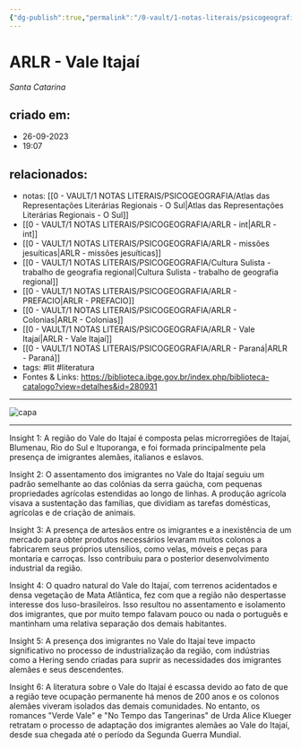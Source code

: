 ```yaml
---
{"dg-publish":true,"permalink":"/0-vault/1-notas-literais/psicogeografia/arlr-vale-itajai/","tags":["lit","literatura"],"dgHomeLink":true,"dgShowLocalGraph":true,"dgShowFileTree":true,"dgEnableSearch":true,"noteIcon":""}
---
```


# ARLR - Vale Itajaí
*Santa Catarina*

## criado em: 
- 26-09-2023
- 19:07
## relacionados:
- notas: [[0 - VAULT/1 NOTAS LITERAIS/PSICOGEOGRAFIA/Atlas das Representações Literárias Regionais - O Sul\|Atlas das Representações Literárias Regionais - O Sul]]
- [[0 - VAULT/1 NOTAS LITERAIS/PSICOGEOGRAFIA/ARLR - int\|ARLR - int]]
- [[0 - VAULT/1 NOTAS LITERAIS/PSICOGEOGRAFIA/ARLR - missões jesuíticas\|ARLR - missões jesuíticas]]
- [[0 - VAULT/1 NOTAS LITERAIS/PSICOGEOGRAFIA/Cultura Sulista - trabalho de geografia regional\|Cultura Sulista - trabalho de geografia regional]]
- [[0 - VAULT/1 NOTAS LITERAIS/PSICOGEOGRAFIA/ARLR - PREFACIO\|ARLR - PREFACIO]]
- [[0 - VAULT/1 NOTAS LITERAIS/PSICOGEOGRAFIA/ARLR - Colonias\|ARLR - Colonias]]
- [[0 - VAULT/1 NOTAS LITERAIS/PSICOGEOGRAFIA/ARLR - Vale Itajaí\|ARLR - Vale Itajaí]]
- [[0 - VAULT/1 NOTAS LITERAIS/PSICOGEOGRAFIA/ARLR - Paraná\|ARLR - Paraná]]
- tags: #lit #literatura 
- Fontes & Links: https://biblioteca.ibge.gov.br/index.php/biblioteca-catalogo?view=detalhes&id=280931
---

![capa](https://cdn.rcn67.com.br/upload/dn_noticia/2016/11/93525.jpg)


---

Insight 1: A região do Vale do Itajaí é composta pelas microrregiões de Itajaí, Blumenau, Rio do Sul e Ituporanga, e foi formada principalmente pela presença de imigrantes alemães, italianos e eslavos.

Insight 2: O assentamento dos imigrantes no Vale do Itajaí seguiu um padrão semelhante ao das colônias da serra gaúcha, com pequenas propriedades agrícolas estendidas ao longo de linhas. A produção agrícola visava a sustentação das famílias, que dividiam as tarefas domésticas, agrícolas e de criação de animais.

Insight 3: A presença de artesãos entre os imigrantes e a inexistência de um mercado para obter produtos necessários levaram muitos colonos a fabricarem seus próprios utensílios, como velas, móveis e peças para montaria e carroças. Isso contribuiu para o posterior desenvolvimento industrial da região.

Insight 4: O quadro natural do Vale do Itajaí, com terrenos acidentados e densa vegetação de Mata Atlântica, fez com que a região não despertasse interesse dos luso-brasileiros. Isso resultou no assentamento e isolamento dos imigrantes, que por muito tempo falavam pouco ou nada o português e mantinham uma relativa separação dos demais habitantes.

Insight 5: A presença dos imigrantes no Vale do Itajaí teve impacto significativo no processo de industrialização da região, com indústrias como a Hering sendo criadas para suprir as necessidades dos imigrantes alemães e seus descendentes.

Insight 6: A literatura sobre o Vale do Itajaí é escassa devido ao fato de que a região teve ocupação permanente há menos de 200 anos e os colonos alemães viveram isolados das demais comunidades. No entanto, os romances "Verde Vale" e "No Tempo das Tangerinas" de Urda Alice Klueger retratam o processo de adaptação dos imigrantes alemães ao Vale do Itajaí, desde sua chegada até o período da Segunda Guerra Mundial.